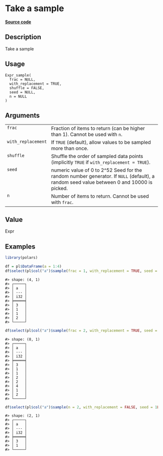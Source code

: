 

# Take a sample

[**Source code**](https://github.com/pola-rs/r-polars/tree/8dac37e8bf89bcd080a13d0ed20dd1dc2bee615f/R/expr__expr.R#L2868)

## Description

Take a sample

## Usage

<pre><code class='language-R'>Expr_sample(
  frac = NULL,
  with_replacement = TRUE,
  shuffle = FALSE,
  seed = NULL,
  n = NULL
)
</code></pre>

## Arguments

<table>
<tr>
<td style="white-space: nowrap; font-family: monospace; vertical-align: top">
<code id="frac">frac</code>
</td>
<td>
Fraction of items to return (can be higher than 1). Cannot be used with
<code>n</code>.
</td>
</tr>
<tr>
<td style="white-space: nowrap; font-family: monospace; vertical-align: top">
<code id="with_replacement">with_replacement</code>
</td>
<td>
If <code>TRUE</code> (default), allow values to be sampled more than
once.
</td>
</tr>
<tr>
<td style="white-space: nowrap; font-family: monospace; vertical-align: top">
<code id="shuffle">shuffle</code>
</td>
<td>
Shuffle the order of sampled data points (implicitly <code>TRUE</code>
if <code>with_replacement = TRUE</code>).
</td>
</tr>
<tr>
<td style="white-space: nowrap; font-family: monospace; vertical-align: top">
<code id="seed">seed</code>
</td>
<td>
numeric value of 0 to 2^52 Seed for the random number generator. If
<code>NULL</code> (default), a random seed value between 0 and 10000 is
picked.
</td>
</tr>
<tr>
<td style="white-space: nowrap; font-family: monospace; vertical-align: top">
<code id="n">n</code>
</td>
<td>
Number of items to return. Cannot be used with <code>frac</code>.
</td>
</tr>
</table>

## Value

Expr

## Examples

``` r
library(polars)

df = pl$DataFrame(a = 1:4)
df$select(pl$col("a")$sample(frac = 1, with_replacement = TRUE, seed = 1L))
```

    #> shape: (4, 1)
    #> ┌─────┐
    #> │ a   │
    #> │ --- │
    #> │ i32 │
    #> ╞═════╡
    #> │ 3   │
    #> │ 1   │
    #> │ 1   │
    #> │ 2   │
    #> └─────┘

``` r
df$select(pl$col("a")$sample(frac = 2, with_replacement = TRUE, seed = 1L))
```

    #> shape: (8, 1)
    #> ┌─────┐
    #> │ a   │
    #> │ --- │
    #> │ i32 │
    #> ╞═════╡
    #> │ 3   │
    #> │ 1   │
    #> │ 1   │
    #> │ 2   │
    #> │ 2   │
    #> │ 4   │
    #> │ 1   │
    #> │ 2   │
    #> └─────┘

``` r
df$select(pl$col("a")$sample(n = 2, with_replacement = FALSE, seed = 1L))
```

    #> shape: (2, 1)
    #> ┌─────┐
    #> │ a   │
    #> │ --- │
    #> │ i32 │
    #> ╞═════╡
    #> │ 3   │
    #> │ 1   │
    #> └─────┘
